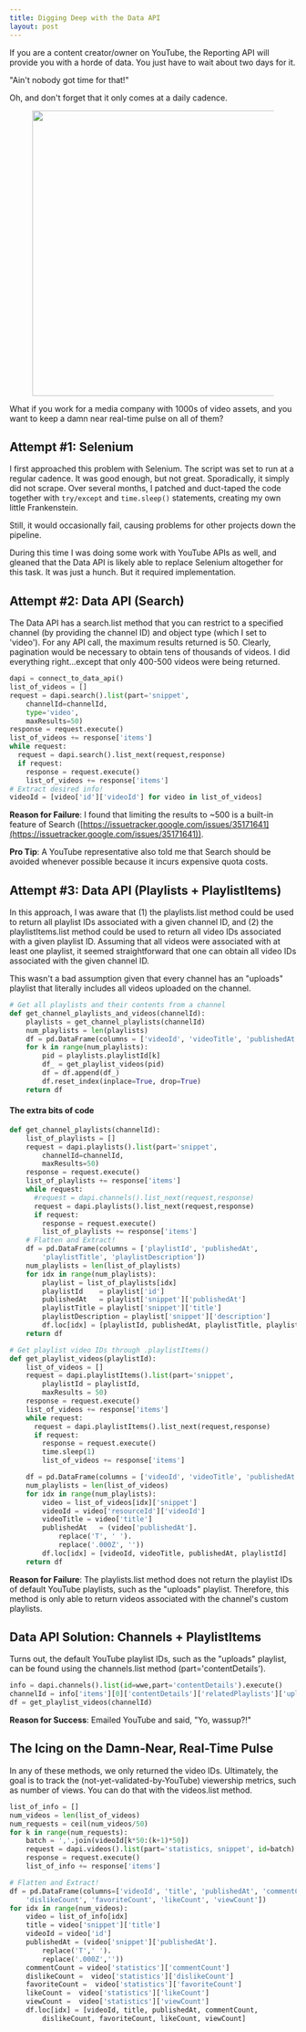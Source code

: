 ```yaml
---
title: Digging Deep with the Data API
layout: post
---
```


If you are a content creator/owner on YouTube, the Reporting API will provide you with a horde of data.  You just 
have to wait about two days for it.

"Ain't nobody got time for that!"

Oh, and don't forget that it only comes at a daily cadence.

<figure>
<img src="/images/wtf-clint.jpg" width="500vw">
</figure>

What if you work for a media company with 1000s of video assets, and you want to keep a damn near real-time pulse 
on all of them?  

## Attempt #1: Selenium
I first approached this problem with Selenium.  The script was set to run at a regular cadence.  It was good enough,
but not great.   Sporadically, it simply did not scrape.  Over several months, I patched and duct-taped the code together with 
`try/except` and `time.sleep()` statements, creating my own little Frankenstein.  

Still, it would occasionally fail, causing problems for other projects down the pipeline.

During this time I was doing some work with YouTube APIs as well, and gleaned that the Data API is likely able to 
replace Selenium altogether for this task.  It was just a hunch.  But it required implementation.

## Attempt #2: Data API (Search)
The Data API has a search.list method that you can restrict to a specified channel (by providing the channel ID) and
object type (which I set to 'video'). For any API call, the maximum results returned is 50.  Clearly, pagination would be
necessary to obtain tens of thousands of videos. I did everything right...except that only 400-500 videos were being
returned.  

```python
dapi = connect_to_data_api() 
list_of_videos = []
request = dapi.search().list(part='snippet',
    channelId=channelId,
    type='video',
    maxResults=50)
response = request.execute()
list_of_videos += response['items']
while request:
  request = dapi.search().list_next(request,response)
  if request:
    response = request.execute()
    list_of_videos += response['items']
# Extract desired info!
videoId = [video['id']['videoId'] for video in list_of_videos]
```

**Reason for Failure**: I found that limiting the results to ~500 is a built-in feature of Search 
([https://issuetracker.google.com/issues/35171641](https://issuetracker.google.com/issues/35171641)).

**Pro Tip**: A YouTube representative also told me that Search should be avoided whenever possible because it incurs expensive 
quota costs.  

## Attempt #3: Data API (Playlists + PlaylistItems)
In this approach, I was aware that (1) the playlists.list method could be used to return all playlist IDs
associated with a given channel ID, and (2) the playlistItems.list method could be used to return all video
IDs associated with a given playlist ID. Assuming that all videos were associated with at least one playlist,
it seemed straightforward that one can obtain all video IDs associated with the given channel ID.

This wasn't a bad assumption given that every channel has an "uploads" playlist that literally includes
all videos uploaded on the channel.

```python
# Get all playlists and their contents from a channel
def get_channel_playlists_and_videos(channelId):
    playlists = get_channel_playlists(channelId)
    num_playlists = len(playlists)
    df = pd.DataFrame(columns = ['videoId', 'videoTitle', 'publishedAt', 'playlistId'])
    for k in range(num_playlists):
        pid = playlists.playlistId[k]
        df_ = get_playlist_videos(pid)
        df = df.append(df_)
        df.reset_index(inplace=True, drop=True)
    return df
```

#### The extra bits of code
```python
def get_channel_playlists(channelId):
    list_of_playlists = []
    request = dapi.playlists().list(part='snippet',
        channelId=channelId,
        maxResults=50)
    response = request.execute()
    list_of_playlists += response['items']
    while request:
      #request = dapi.channels().list_next(request,response)
      request = dapi.playlists().list_next(request,response)
      if request:
        response = request.execute()
        list_of_playlists += response['items']
    # Flatten and Extract!
    df = pd.DataFrame(columns = ['playlistId', 'publishedAt',
        'playlistTitle', 'playlistDescription'])
    num_playlists = len(list_of_playlists)
    for idx in range(num_playlists):
        playlist = list_of_playlists[idx]
        playlistId    = playlist['id']
        publishedAt   = playlist['snippet']['publishedAt']
        playlistTitle = playlist['snippet']['title']
        playlistDescription = playlist['snippet']['description']
        df.loc[idx] = [playlistId, publishedAt, playlistTitle, playlistDescription]
    return df
```

```python
# Get playlist video IDs through .playlistItems()
def get_playlist_videos(playlistId):
    list_of_videos = []
    request = dapi.playlistItems().list(part='snippet',
        playlistId = playlistId,
        maxResults = 50)
    response = request.execute()
    list_of_videos += response['items']
    while request:
      request = dapi.playlistItems().list_next(request,response)
      if request:
        response = request.execute()
        time.sleep(1)
        list_of_videos += response['items']

    df = pd.DataFrame(columns = ['videoId', 'videoTitle', 'publishedAt', 'playlistId'])
    num_playlists = len(list_of_videos)
    for idx in range(num_playlists):
        video = list_of_videos[idx]['snippet']
        videoId = video['resourceId']['videoId']
        videoTitle = video['title']
        publishedAt   = (video['publishedAt'].
            replace('T', ' ').
            replace('.000Z', ''))
        df.loc[idx] = [videoId, videoTitle, publishedAt, playlistId]
    return df
```

**Reason for Failure**:  The playlists.list method does not return the playlist IDs of
default YouTube playlists, such as the "uploads" playlist.  Therefore, this method is only
able to return videos associated with the channel's custom playlists.

## Data API Solution: Channels + PlaylistItems
Turns out, the default YouTube playlist IDs, such as the "uploads" playlist, can be found
using the channels.list method (part='contentDetails').  

```python
info = dapi.channels().list(id=wwe,part='contentDetails').execute() 
channelId = info['items'][0]['contentDetails']['relatedPlaylists']['uploads']
df = get_playlist_videos(channelId)
```

**Reason for Success**: Emailed YouTube and said, "Yo, wassup?!"

## The Icing on the Damn-Near, Real-Time Pulse
In any of these methods, we only returned the video IDs.  Ultimately, the goal is to track the (not-yet-validated-by-YouTube) viewership metrics, such as number of views.  You can do that with the videos.list method.


```python
list_of_info = []
num_videos = len(list_of_videos)
num_requests = ceil(num_videos/50)
for k in range(num_requests):
    batch = ','.join(videoId[k*50:(k+1)*50])
    request = dapi.videos().list(part='statistics, snippet', id=batch)
    response = request.execute()
    list_of_info += response['items']

# Flatten and Extract!
df = pd.DataFrame(columns=['videoId', 'title', 'publishedAt', 'commentCount',
    'dislikeCount', 'favoriteCount', 'likeCount', 'viewCount'])
for idx in range(num_videos):
    video = list_of_info[idx]
    title = video['snippet']['title']
    videoId = video['id']
    publishedAt = (video['snippet']['publishedAt'].
        replace('T',' ').
        replace('.000Z',''))
    commentCount = video['statistics']['commentCount']
    dislikeCount =  video['statistics']['dislikeCount']
    favoriteCount =  video['statistics']['favoriteCount']
    likeCount =  video['statistics']['likeCount']
    viewCount =  video['statistics']['viewCount']
    df.loc[idx] = [videoId, title, publishedAt, commentCount,
        dislikeCount, favoriteCount, likeCount, viewCount]
```
